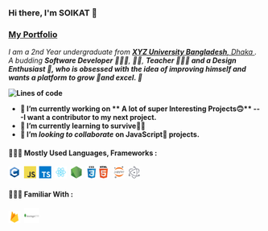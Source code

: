 ### Hi there, I'm SOIKAT 👋

### [My Portfolio](https://www.soikatahamed.live)

<p>
  <em>
    I am a 2nd Year undergraduate from <a href="#"> <b>XYZ University Bangladesh</b>, Dhaka </a>.  
    A budding <b>Software Developer</b> 👨🏼‍💻,  🕵🏼, <b>Teacher<b> 🧑🏼‍🏫 and a <b>Design Enthusiast 🎨,  who is <b>obsessed</b>
    with the idea of <b>improving</b> himself and wants a <b>platform</b> to 
    <b>grow</b> 🚀and 
    <b>excel.</b> 🏅
  </em>  
</p>
 
 ![Lines of code](https://img.shields.io/badge/From%20HelloWorld%20i've%20written%20-105205%2B%20lines%20of%20code-blue)

- 🔭 I’m currently working on ** A lot of super Interesting Projects🙃**
    ---I want a contributor to my next project.
- 🌱 I’m currently learning **to survive😵‍💫**
- 👯 I’m *looking to collaborate* on **JavaScript📜 projects.**




#### 👨🏻‍💻 Mostly Used Languages, Frameworks :

<img height="24" src="https://raw.githubusercontent.com/github/explore/80688e429a7d4ef2fca1e82350fe8e3517d3494d/topics/c/c.png">&nbsp;&nbsp;<img height="24" src="https://raw.githubusercontent.com/github/explore/80688e429a7d4ef2fca1e82350fe8e3517d3494d/topics/javascript/javascript.png">&nbsp;&nbsp;<img height="24" src="https://raw.githubusercontent.com/github/explore/80688e429a7d4ef2fca1e82350fe8e3517d3494d/topics/typescript/typescript.png">&nbsp;&nbsp;<img height="24" src="https://raw.githubusercontent.com/github/explore/80688e429a7d4ef2fca1e82350fe8e3517d3494d/topics/react/react.png">&nbsp;&nbsp;<img height="24" src="https://raw.githubusercontent.com/github/explore/80688e429a7d4ef2fca1e82350fe8e3517d3494d/topics/nodejs/nodejs.png">&nbsp;&nbsp;<img height="24" src="https://raw.githubusercontent.com/github/explore/80688e429a7d4ef2fca1e82350fe8e3517d3494d/topics/css/css.png"><img height="24" src="https://raw.githubusercontent.com/github/explore/80688e429a7d4ef2fca1e82350fe8e3517d3494d/topics/html/html.png">&nbsp;&nbsp;<img height="24" src="https://raw.githubusercontent.com/github/explore/80688e429a7d4ef2fca1e82350fe8e3517d3494d/topics/jupyter-notebook/jupyter-notebook.png">&nbsp;&nbsp;<img height="24" src="https://raw.githubusercontent.com/github/explore/80688e429a7d4ef2fca1e82350fe8e3517d3494d/topics/electron/electron.png">


#### 👨🏻‍💻 Familiar With :


<img height="24" src="https://raw.githubusercontent.com/github/explore/80688e429a7d4ef2fca1e82350fe8e3517d3494d/topics/firebase/firebase.png">&nbsp;&nbsp;<img height="30" src="https://raw.githubusercontent.com/github/explore/80688e429a7d4ef2fca1e82350fe8e3517d3494d/topics/mongodb/mongodb.png">&nbsp;&nbsp;</code>


 
    

